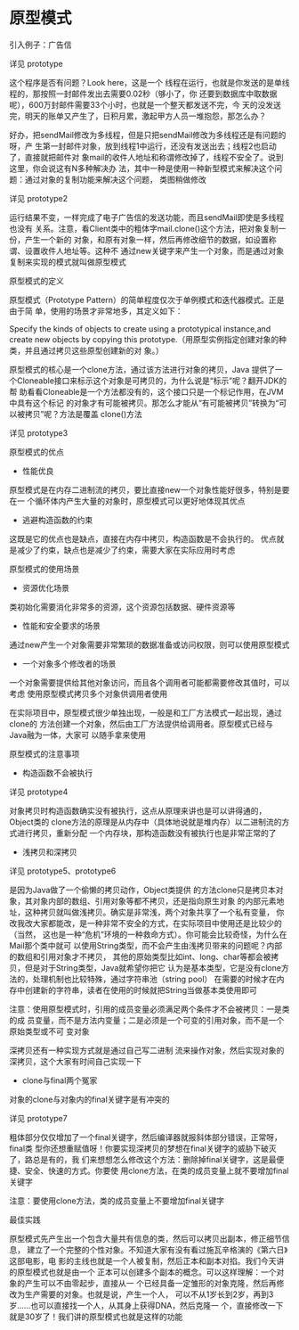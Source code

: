 原型模式
========

引入例子：广告信

详见 prototype

这个程序是否有问题？Look here，这是一个
线程在运行，也就是你发送的是单线程的，那按照一封邮件发出去需要0.02秒（够小了，你
还要到数据库中取数据呢），600万封邮件需要33个小时，也就是一个整天都发送不完，今
天的没发送完，明天的账单又产生了，日积月累，激起甲方人员一堆抱怨，那怎么办？

好办，把sendMail修改为多线程，但是只把sendMail修改为多线程还是有问题的呀，产
生第一封邮件对象，放到线程1中运行，还没有发送出去；线程2也启动了，直接就把邮件对
象mail的收件人地址和称谓修改掉了，线程不安全了。说到这里，你会说这有N多种解决办
法，其中一种是使用一种新型模式来解决这个问题：通过对象的复制功能来解决这个问题，
类图稍做修改

详见 prototype2

运行结果不变，一样完成了电子广告信的发送功能，而且sendMail即使是多线程也没有
关系。注意，看Client类中的粗体字mail.clone()这个方法，把对象复制一份，产生一个新的
对象，和原有对象一样，然后再修改细节的数据，如设置称谓、设置收件人地址等。这种不
通过new关键字来产生一个对象，而是通过对象复制来实现的模式就叫做原型模式

原型模式的定义

原型模式（Prototype Pattern）的简单程度仅次于单例模式和迭代器模式。正是由于简
单，使用的场景才非常地多，其定义如下：

Specify the kinds of objects to create using a prototypical instance,and create new objects by
copying this prototype.（用原型实例指定创建对象的种类，并且通过拷贝这些原型创建新的对
象。）

原型模式的核心是一个clone方法，通过该方法进行对象的拷贝，Java
提供了一个Cloneable接口来标示这个对象是可拷贝的，为什么说是“标示”呢？翻开JDK的帮
助看看Cloneable是一个方法都没有的，这个接口只是一个标记作用，在JVM中具有这个标记
的对象才有可能被拷贝。那怎么才能从“有可能被拷贝”转换为“可以被拷贝”呢？方法是覆盖
clone()方法

详见 prototype3

原型模式的优点

- 性能优良

原型模式是在内存二进制流的拷贝，要比直接new一个对象性能好很多，特别是要在一
个循环体内产生大量的对象时，原型模式可以更好地体现其优点

- 逃避构造函数的约束

这既是它的优点也是缺点，直接在内存中拷贝，构造函数是不会执行的。
优点就是减少了约束，缺点也是减少了约束，需要大家在实际应用时考虑

原型模式的使用场景

- 资源优化场景

类初始化需要消化非常多的资源，这个资源包括数据、硬件资源等

- 性能和安全要求的场景

通过new产生一个对象需要非常繁琐的数据准备或访问权限，则可以使用原型模式

- 一个对象多个修改者的场景

一个对象需要提供给其他对象访问，而且各个调用者可能都需要修改其值时，可以考虑
使用原型模式拷贝多个对象供调用者使用

在实际项目中，原型模式很少单独出现，一般是和工厂方法模式一起出现，通过clone的
方法创建一个对象，然后由工厂方法提供给调用者。原型模式已经与Java融为一体，大家可
以随手拿来使用

原型模式的注意事项

- 构造函数不会被执行

详见 prototype4

对象拷贝时构造函数确实没有被执行，这点从原理来讲也是可以讲得通的，Object类的
clone方法的原理是从内存中（具体地说就是堆内存）以二进制流的方式进行拷贝，重新分配
一个内存块，那构造函数没有被执行也是非常正常的了

- 浅拷贝和深拷贝

详见 prototype5、prototype6

是因为Java做了一个偷懒的拷贝动作，Object类提供
的方法clone只是拷贝本对象，其对象内部的数组、引用对象等都不拷贝，还是指向原生对象
的内部元素地址，这种拷贝就叫做浅拷贝。确实是非常浅，两个对象共享了一个私有变量，
你改我改大家都能改，是一种非常不安全的方式，在实际项目中使用还是比较少的（当然，
这也是一种“危机”环境的一种救命方式）。你可能会比较奇怪，为什么在Mail那个类中就可
以使用String类型，而不会产生由浅拷贝带来的问题呢？内部的数组和引用对象才不拷贝，
其他的原始类型比如int、long、char等都会被拷贝，但是对于String类型，Java就希望你把它
认为是基本类型，它是没有clone方法的，处理机制也比较特殊，通过字符串池（string pool）
在需要的时候才在内存中创建新的字符串，读者在使用的时候就把String当做基本类使用即可

注意：使用原型模式时，引用的成员变量必须满足两个条件才不会被拷贝：一是类的成
员变量，而不是方法内变量；二是必须是一个可变的引用对象，而不是一个原始类型或不可
变对象

深拷贝还有一种实现方式就是通过自己写二进制
流来操作对象，然后实现对象的深拷贝，这个大家有时间自己实现一下

- clone与final两个冤家

对象的clone与对象内的final关键字是有冲突的

详见 prototype7

粗体部分仅仅增加了一个final关键字，然后编译器就报斜体部分错误，正常呀，final类
型你还想重赋值呀！你要实现深拷贝的梦想在final关键字的威胁下破灭了，路总是有的，我
们来想想怎么修改这个方法：删除掉final关键字，这是最便捷、安全、快速的方式。你要使
用clone方法，在类的成员变量上就不要增加final关键字

注意：要使用clone方法，类的成员变量上不要增加final关键字

最佳实践

原型模式先产生出一个包含大量共有信息的类，然后可以拷贝出副本，修正细节信息，
建立了一个完整的个性对象。不知道大家有没有看过施瓦辛格演的《第六日》这部电影，电
影的主线也就是一个人被复制，然后正本和副本对掐。我们今天讲的原型模式也就是由一个
正本可以创建多个副本的概念。可以这样理解：一个对象的产生可以不由零起步，直接从一
个已经具备一定雏形的对象克隆，然后再修改为生产需要的对象。也就是说，产生一个人，
可以不从1岁长到2岁，再到3岁……也可以直接找一个人，从其身上获得DNA，然后克隆一
个，直接修改一下就是30岁了！我们讲的原型模式也就是这样的功能

